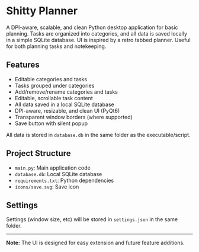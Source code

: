 # Shitty Planner

A DPI-aware, scalable, and clean Python desktop application for basic planning. Tasks are organized into categories, and all data is saved locally in a simple SQLite database. UI is inspired by a retro tabbed planner. Useful for both planning tasks and notekeeping.

## Features
- Editable categories and tasks
- Tasks grouped under categories
- Add/remove/rename categories and tasks
- Editable, scrollable task content
- All data saved in a local SQLite database
- DPI-aware, resizable, and clean UI (PyQt6)
- Transparent window borders (where supported)
- Save button with silent popup

All data is stored in `database.db` in the same folder as the executable/script.

## Project Structure
- `main.py`: Main application code
- `database.db`: Local SQLite database
- `requirements.txt`: Python dependencies
- `icons/save.svg`: Save icon

## Settings
Settings (window size, etc) will be stored in `settings.json` in the same folder.

---

**Note:** The UI is designed for easy extension and future feature additions.
